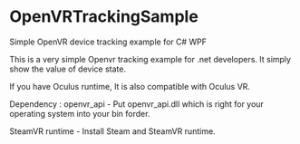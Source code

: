 # OpenVRTrackingSample
Simple OpenVR  device tracking example for C# WPF

This is a very simple Openvr tracking example for .net developers. It simply show the value of device state. 

If you have Oculus runtime, It is also compatible with Oculus VR.


Dependency : 
openvr_api - Put openvr_api.dll which is right for your operating system into your bin forder.

SteamVR runtime - Install Steam and SteamVR runtime.
